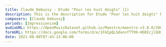 ```yaml
---
title: Claude Debussy - Etude "Pour les huit doigts" (1)
description: This is the description for Etude "Pour les huit doigts" by Claude Debussy
composers: [Claude Debussy]
periods: [Impressionism]
audioURL: https://OpenMusicDataset.github.io/Maestro/maestro-v3.0.0/2009/MIDI-Unprocessed_11_R1_2009_01-05_ORIG_MID--AUDIO_11_R1_2009_11_R1_2009_03_WAV.midi
formURL: https://docs.google.com/forms/d/e/1FAIpQLSdannfTT99-HO8IcjlQdGHpCpZoNzwOjqF7XjO4vNm33I7PPw/viewform
date: 2021-08-08T07:43:13-06:00
---
```

